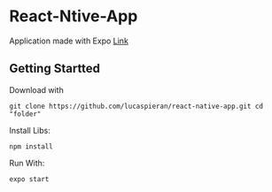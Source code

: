 # React-Ntive-App
Application made with Expo
 [ Link](https://docs.expo.io/ "Heading link")


 ## Getting Startted
Download with 

`git clone https://github.com/lucaspieran/react-native-app.git cd "folder"`

Install Libs:

`npm install`

Run With:

`expo start`
